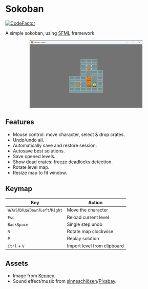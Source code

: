 # Sokoban

[![CodeFactor](https://www.codefactor.io/repository/github/shenmian/sokoban/badge)](https://www.codefactor.io/repository/github/shenmian/sokoban)

A simple sokoban, using [SFML] framework.  

<p align="center"><img src="docs/screenshot.png" width=70%></p>

## Features

- Mouse control: move character, select & drop crates.
- Undo/undo all.
- Automatically save and restore session.
- Autosave best solutions.
- Save opened levels.
- Show dead crates: freeze deadlocks detection.
- Rotate level map.
- Resize map to fit window.

## Keymap

| Key                                        | Action                      |
| ------------------------------------------ | --------------------------- |
| `W`/`A`/`S`/`D`/`Up`/`Down`/`Left`/`Right` | Move the character          |
| `Esc`                                      | Reload current level        |
| `BackSpace`                                | Single step undo            |
| `R`                                        | Rotate map clockwise        |
| `P`                                        | Replay solution             |
| `Ctrl` + `V`                               | Import level from clipboard |

## Assets

- Image from [Kenney].
- Sound effect/music from [sinneschlösen]/[Pixabay].

[SFML]: https://github.com/SFML/SFML
[Kenney]: https://www.kenney.nl/assets/sokoban
[sinneschlösen]: https://pixabay.com/users/sinneschlösen-1888724/?utm_source=link-attribution&amp;utm_medium=referral&amp;utm_campaign=music&amp;utm_content=117362
[Pixabay]: https://pixabay.com/sound-effects/?utm_source=link-attribution&amp;utm_medium=referral&amp;utm_campaign=music&amp;utm_content=6297
